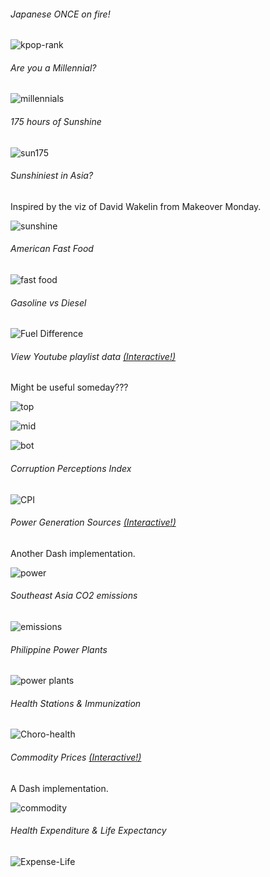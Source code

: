 ###### Japanese ONCE on fire!

![kpop-rank](kpop.png)


###### Are you a Millennial?

![millennials](millennial.png)


###### 175 hours of Sunshine

![sun175](sunshine175.png)


###### Sunshiniest in Asia?

Inspired by the viz of David Wakelin from Makeover Monday.

![sunshine](sunshine.png)


###### American Fast Food

![fast food](fastfood.png)


###### Gasoline vs Diesel

![Fuel Difference](fuel_prx.png)


###### View Youtube playlist data [(Interactive!)](https://yt-data-view.herokuapp.com/)

Might be useful someday???

![top](yt1.png)

![mid](yt2.png)

![bot](yt3.png)


###### Corruption Perceptions Index

![CPI](cp-index.png)


###### Power Generation Sources [(Interactive!)](https://phl-power-gen.herokuapp.com/)

Another Dash implementation.

![power](power.png)


###### Southeast Asia CO2 emissions

![emissions](co2_bar_race.gif)


###### Philippine Power Plants

![power plants](power-plant.png)


###### Health Stations & Immunization

![Choro-health](health_choro_map_modx.png)


###### Commodity Prices [(Interactive!)](https://phl-retail-commodity.herokuapp.com/)

A Dash implementation.

![commodity](commodity.png)


###### Health Expenditure & Life Expectancy

![Expense-Life](expense-life-scatter.png)
